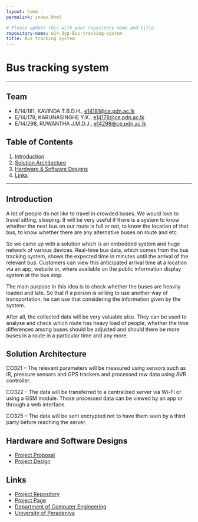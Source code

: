 ```yaml
---
layout: home
permalink: index.html

# Please update this with your repository name and title
repository-name: e14-3yp-Bus-tracking-system
title: Bus tracking system
---
```


[comment]: # "This is the standard layout for the project, but you can clean this and use your own template"

# Bus tracking system

---

## Team
-  E/14/181, KAVINDA T.B.D.H., [e14181@ce.pdn.ac.lk](mailto:e14181@ce.pdn.ac.lk)
-  E/14/178, KARUNASINGHE Y.K., [e14178@ce.pdn.ac.lk](mailto:e14178@ce.pdn.ac.lk)
-  E/14/298, RUWANTHA J.M.D.J., [e14298@ce.pdn.ac.lk](mailto:e14298@ce.pdn.ac.lk)

## Table of Contents
1. [Introduction](#introduction)
2. [Solution Architecture](#solution-architecture )
3. [Hardware & Software Designs](#hardware-and-software-designs)
4. [Links](#links)

---

## Introduction

A lot of people do not like to travel in crowded buses. We would love to travel sitting, sleeping. It will be very useful if there is a system to know whether the next bus on our route is full or not, to know the location of that bus, to know whether there are any alternative buses on route and etc.

So we came up with a solution which is an embedded system and huge network of various devices. Real-time bus data, which comes from the bus tracking system, shows the expected time in minutes until the arrival of the relevant bus. Customers can view this anticipated arrival time at a location via an app, website or, where available on the public information display system at the bus stop.  

The main purpose in this idea is to check whether the buses are heavily loaded and late. So that if a person is willing to use another way of transportation, he can use that considering the information given by the system.

After all, the collected data will be very valuable also. They can be used to analyse and check which route has heavy load of people, whether the time differences among buses should be adjusted and should there be more buses in a route in a particular time and any more.


## Solution Architecture

CO321 – The relevant parameters will be measured using sensors such as IR, pressure sensors and GPS trackers and processed raw data using AVR controller.

CO322 – The data will be transferred to a centralized server via Wi-Fi or using a GSM module. Those processed data can be viewed by an app or through a web interface.

CO325 – The data will be sent encrypted not to have them seen by a third party before reaching the server.

## Hardware and Software Designs

- [Project Proposal](data/documents/1.pdf)  
- [Project Design](data/documents/2.pdf)

## Links

- <a href = "https://github.com/cepdnaclk/e14-3yp-Bus-tracking-system" target = "_blank">Project Repository</a>
- <a href = "https://cepdnaclk.github.io/e14-3yp-Bus-tracking-system/" target = "_blank">Project Page</a>
- <a href = "http://www.ce.pdn.ac.lk/" target = "_blank">Department of Computer Engineering</a>
- <a href = "https://eng.pdn.ac.lk/" target = "_blank">University of Peradeniya</a>


[//]: # (Please refer this to learn more about Markdown syntax)
[//]: # (https://github.com/adam-p/markdown-here/wiki/Markdown-Cheatsheet)
